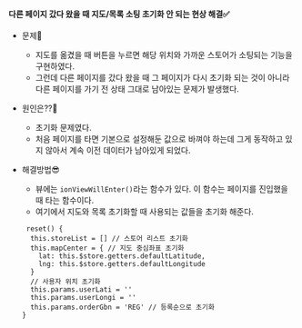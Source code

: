#### 다른 페이지 갔다 왔을 때 지도/목록 소팅 초기화 안 되는 현상 해결✅
+ 문제🛑
  + 지도를 옮겼을 때 버튼을 누르면 해당 위치와 가까운 스토어가 소팅되는 기능을 구현하였다.
  + 그런데 다른 페이지를 갔다 왔을 때 그 페이지가 다시 초기화 되는 것이 아니라 다른 페이지를 가기 전 상태 그대로 남아있는 문제가 발생했다.

+ 원인은??🧐
  + 초기화 문제였다.
  + 처음 페이지를 타면 기본으로 설정해둔 값으로 바껴야 하는데 그게 동작하고 있지 않아서 계속 이전 데이터가 남아있게 되었다.

+ 해결방법😎
  + 뷰에는 `ionViewWillEnter()`라는 함수가 있다. 이 함수는 페이지를 진입했을 때 타는 함수이다.
  + 여기에서 지도와 목록 초기화할 때 사용되는 값들을 초기화 해준다.
  ```node
   reset() {
    this.storeList = [] // 스토어 리스트 초기화
    this.mapCenter = { // 지도 중심좌표 초기화
      lat: this.$store.getters.defaultLatitude,
      lng: this.$store.getters.defaultLongitude
    }
    // 사용자 위치 초기화
    this.params.userLati = '' 
    this.params.userLongi = ''
    this.params.orderGbn = 'REG' // 등록순으로 초기화
  }
  ```

